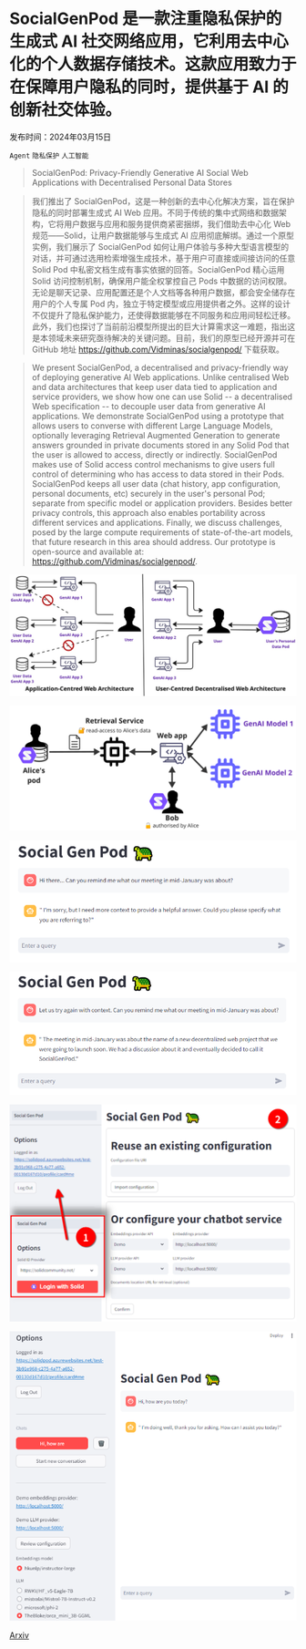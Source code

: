 # SocialGenPod 是一款注重隐私保护的生成式 AI 社交网络应用，它利用去中心化的个人数据存储技术。这款应用致力于在保障用户隐私的同时，提供基于 AI 的创新社交体验。

发布时间：2024年03月15日

`Agent` `隐私保护` `人工智能`

> SocialGenPod: Privacy-Friendly Generative AI Social Web Applications with Decentralised Personal Data Stores

> 我们推出了 SocialGenPod，这是一种创新的去中心化解决方案，旨在保护隐私的同时部署生成式 AI Web 应用。不同于传统的集中式网络和数据架构，它将用户数据与应用和服务提供商紧密捆绑，我们借助去中心化 Web 规范——Solid，让用户数据能够与生成式 AI 应用彻底解绑。通过一个原型实例，我们展示了 SocialGenPod 如何让用户体验与多种大型语言模型的对话，并可通过选用检索增强生成技术，基于用户可直接或间接访问的任意 Solid Pod 中私密文档生成有事实依据的回答。SocialGenPod 精心运用 Solid 访问控制机制，确保用户能全权掌控自己 Pods 中数据的访问权限。无论是聊天记录、应用配置还是个人文档等各种用户数据，都会安全储存在用户的个人专属 Pod 内，独立于特定模型或应用提供者之外。这样的设计不仅提升了隐私保护能力，还使得数据能够在不同服务和应用间轻松迁移。此外，我们也探讨了当前前沿模型所提出的巨大计算需求这一难题，指出这是本领域未来研究亟待解决的关键问题。目前，我们的原型已经开源并可在 GitHub 地址 https://github.com/Vidminas/socialgenpod/ 下载获取。

> We present SocialGenPod, a decentralised and privacy-friendly way of deploying generative AI Web applications. Unlike centralised Web and data architectures that keep user data tied to application and service providers, we show how one can use Solid -- a decentralised Web specification -- to decouple user data from generative AI applications. We demonstrate SocialGenPod using a prototype that allows users to converse with different Large Language Models, optionally leveraging Retrieval Augmented Generation to generate answers grounded in private documents stored in any Solid Pod that the user is allowed to access, directly or indirectly. SocialGenPod makes use of Solid access control mechanisms to give users full control of determining who has access to data stored in their Pods. SocialGenPod keeps all user data (chat history, app configuration, personal documents, etc) securely in the user's personal Pod; separate from specific model or application providers. Besides better privacy controls, this approach also enables portability across different services and applications. Finally, we discuss challenges, posed by the large compute requirements of state-of-the-art models, that future research in this area should address. Our prototype is open-source and available at: https://github.com/Vidminas/socialgenpod/.

![SocialGenPod 是一款注重隐私保护的生成式 AI 社交网络应用，它利用去中心化的个人数据存储技术。这款应用致力于在保障用户隐私的同时，提供基于 AI 的创新社交体验。](../../../paper_images/2403.10408/x1.png)

![SocialGenPod 是一款注重隐私保护的生成式 AI 社交网络应用，它利用去中心化的个人数据存储技术。这款应用致力于在保障用户隐私的同时，提供基于 AI 的创新社交体验。](../../../paper_images/2403.10408/x2.png)

![SocialGenPod 是一款注重隐私保护的生成式 AI 社交网络应用，它利用去中心化的个人数据存储技术。这款应用致力于在保障用户隐私的同时，提供基于 AI 的创新社交体验。](../../../paper_images/2403.10408/socialgenpod-chat_cropped.png)

![SocialGenPod 是一款注重隐私保护的生成式 AI 社交网络应用，它利用去中心化的个人数据存储技术。这款应用致力于在保障用户隐私的同时，提供基于 AI 的创新社交体验。](../../../paper_images/2403.10408/socialgenpod-chat-2_cropped.png)

![SocialGenPod 是一款注重隐私保护的生成式 AI 社交网络应用，它利用去中心化的个人数据存储技术。这款应用致力于在保障用户隐私的同时，提供基于 AI 的创新社交体验。](../../../paper_images/2403.10408/socialgenpod-setup.png)

![SocialGenPod 是一款注重隐私保护的生成式 AI 社交网络应用，它利用去中心化的个人数据存储技术。这款应用致力于在保障用户隐私的同时，提供基于 AI 的创新社交体验。](../../../paper_images/2403.10408/socialgenpod-models.png)

[Arxiv](https://arxiv.org/abs/2403.10408)